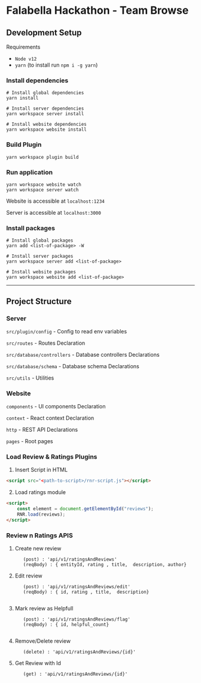 # Falabella Hackathon - Team Browse

## Development Setup

Requirements

- `Node v12`
- `yarn` (to install run `npm i -g yarn`)

### Install dependencies

```
# Install global dependencies
yarn install

# Install server dependencies
yarn workspace server install

# Install website dependencies
yarn workspace website install
```

### Build Plugin
```
yarn workspace plugin build
```

### Run application

```
yarn workspace website watch
yarn workspace server watch
```

Website is accessible at `localhost:1234`

Server is accessible at `localhost:3000`

### Install packages

```
# Install global packages
yarn add <list-of-package> -W

# Install server packages
yarn workspace server add <list-of-package>

# Install website packages
yarn workspace website add <list-of-package>
```

---

## Project Structure

### Server

`src/plugin/config` - Config to read env variables

`src/routes` - Routes Declaration

`src/database/controllers` - Database controllers Declarations

`src/database/schema` - Database schema Declarations

`src/utils` - Utilities

### Website

`components` - UI components Declaration

`context` - React context Declaration

`http` - REST API Declarations

`pages` - Root pages



### Load Review & Ratings Plugins

1. Insert Script in HTML
```html
<script src="<path-to-script>/rnr-script.js"></script>
```

2. Load ratings module
```html
<script>
    const element = document.getElementById("reviews");
    RNR.load(reviews);
</script>
```


### Review n Ratings APIS

1. Create new review
   
   ```
      (post) : 'api/v1/ratingsAndReviews'
      (reqBody) : { entityId, rating , title,  description, author}

   ```

2. Edit review
   
   ```
      (post) : 'api/v1/ratingsAndReviews/edit'
      (reqBody) : { id, rating , title,  description}
      
   ```

3. Mark review as Helpfull
   
   ```
      (post) : 'api/v1/ratingsAndReviews/flag'
      (reqBody) : { id, helpful_count}
      
   ```

4. Remove/Delete review
   
   ```
      (delete) : 'api/v1/ratingsAndReviews/{id}'
   ```

5. Get Review with Id
   
   ```
      (get) : 'api/v1/ratingsAndReviews/{id}'
      
   ```

